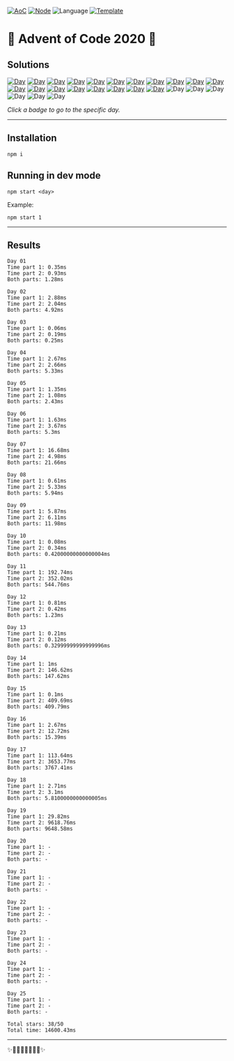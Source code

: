 <!-- Entries between SOLUTIONS and RESULTS tags are auto-generated -->

[![AoC](https://badgen.net/badge/AoC/2020/blue)](https://adventofcode.com/2020)
[![Node](https://badgen.net/badge/Node/v16.0.0+/blue)](https://nodejs.org/en/download/)
![Language](https://badgen.net/badge/Language/JavaScript/blue)
[![Template](https://badgen.net/badge/Template/aocrunner/blue)](https://github.com/caderek/aocrunner)

# 🎄 Advent of Code 2020 🎄

## Solutions

<!--SOLUTIONS-->

[![Day](https://badgen.net/badge/01/%E2%98%85%E2%98%85/green)](src/day01)
[![Day](https://badgen.net/badge/02/%E2%98%85%E2%98%85/green)](src/day02)
[![Day](https://badgen.net/badge/03/%E2%98%85%E2%98%85/green)](src/day03)
[![Day](https://badgen.net/badge/04/%E2%98%85%E2%98%85/green)](src/day04)
[![Day](https://badgen.net/badge/05/%E2%98%85%E2%98%85/green)](src/day05)
[![Day](https://badgen.net/badge/06/%E2%98%85%E2%98%85/green)](src/day06)
[![Day](https://badgen.net/badge/07/%E2%98%85%E2%98%85/green)](src/day07)
[![Day](https://badgen.net/badge/08/%E2%98%85%E2%98%85/green)](src/day08)
[![Day](https://badgen.net/badge/09/%E2%98%85%E2%98%85/green)](src/day09)
[![Day](https://badgen.net/badge/10/%E2%98%85%E2%98%85/green)](src/day10)
[![Day](https://badgen.net/badge/11/%E2%98%85%E2%98%85/green)](src/day11)
[![Day](https://badgen.net/badge/12/%E2%98%85%E2%98%85/green)](src/day12)
[![Day](https://badgen.net/badge/13/%E2%98%85%E2%98%85/green)](src/day13)
[![Day](https://badgen.net/badge/14/%E2%98%85%E2%98%85/green)](src/day14)
[![Day](https://badgen.net/badge/15/%E2%98%85%E2%98%85/green)](src/day15)
[![Day](https://badgen.net/badge/16/%E2%98%85%E2%98%85/green)](src/day16)
[![Day](https://badgen.net/badge/17/%E2%98%85%E2%98%85/green)](src/day17)
[![Day](https://badgen.net/badge/18/%E2%98%85%E2%98%85/green)](src/day18)
[![Day](https://badgen.net/badge/19/%E2%98%85%E2%98%85/green)](src/day19)
![Day](https://badgen.net/badge/20/%E2%98%86%E2%98%86/gray)
![Day](https://badgen.net/badge/21/%E2%98%86%E2%98%86/gray)
![Day](https://badgen.net/badge/22/%E2%98%86%E2%98%86/gray)
![Day](https://badgen.net/badge/23/%E2%98%86%E2%98%86/gray)
![Day](https://badgen.net/badge/24/%E2%98%86%E2%98%86/gray)
![Day](https://badgen.net/badge/25/%E2%98%86%E2%98%86/gray)

<!--/SOLUTIONS-->

_Click a badge to go to the specific day._

---

## Installation

```
npm i
```

## Running in dev mode

```
npm start <day>
```

Example:

```
npm start 1
```

---

## Results

<!--RESULTS-->

```
Day 01
Time part 1: 0.35ms
Time part 2: 0.93ms
Both parts: 1.28ms
```

```
Day 02
Time part 1: 2.88ms
Time part 2: 2.04ms
Both parts: 4.92ms
```

```
Day 03
Time part 1: 0.06ms
Time part 2: 0.19ms
Both parts: 0.25ms
```

```
Day 04
Time part 1: 2.67ms
Time part 2: 2.66ms
Both parts: 5.33ms
```

```
Day 05
Time part 1: 1.35ms
Time part 2: 1.08ms
Both parts: 2.43ms
```

```
Day 06
Time part 1: 1.63ms
Time part 2: 3.67ms
Both parts: 5.3ms
```

```
Day 07
Time part 1: 16.68ms
Time part 2: 4.98ms
Both parts: 21.66ms
```

```
Day 08
Time part 1: 0.61ms
Time part 2: 5.33ms
Both parts: 5.94ms
```

```
Day 09
Time part 1: 5.87ms
Time part 2: 6.11ms
Both parts: 11.98ms
```

```
Day 10
Time part 1: 0.08ms
Time part 2: 0.34ms
Both parts: 0.42000000000000004ms
```

```
Day 11
Time part 1: 192.74ms
Time part 2: 352.02ms
Both parts: 544.76ms
```

```
Day 12
Time part 1: 0.81ms
Time part 2: 0.42ms
Both parts: 1.23ms
```

```
Day 13
Time part 1: 0.21ms
Time part 2: 0.12ms
Both parts: 0.32999999999999996ms
```

```
Day 14
Time part 1: 1ms
Time part 2: 146.62ms
Both parts: 147.62ms
```

```
Day 15
Time part 1: 0.1ms
Time part 2: 409.69ms
Both parts: 409.79ms
```

```
Day 16
Time part 1: 2.67ms
Time part 2: 12.72ms
Both parts: 15.39ms
```

```
Day 17
Time part 1: 113.64ms
Time part 2: 3653.77ms
Both parts: 3767.41ms
```

```
Day 18
Time part 1: 2.71ms
Time part 2: 3.1ms
Both parts: 5.8100000000000005ms
```

```
Day 19
Time part 1: 29.82ms
Time part 2: 9618.76ms
Both parts: 9648.58ms
```

```
Day 20
Time part 1: -
Time part 2: -
Both parts: -
```

```
Day 21
Time part 1: -
Time part 2: -
Both parts: -
```

```
Day 22
Time part 1: -
Time part 2: -
Both parts: -
```

```
Day 23
Time part 1: -
Time part 2: -
Both parts: -
```

```
Day 24
Time part 1: -
Time part 2: -
Both parts: -
```

```
Day 25
Time part 1: -
Time part 2: -
Both parts: -
```

```
Total stars: 38/50
Total time: 14600.43ms
```

<!--/RESULTS-->

---

✨🎄🎁🎄🎅🎄🎁🎄✨